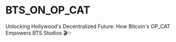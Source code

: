 # BTS_ON_OP_CAT
Unlocking Hollywood's Decentralized Future: How Bitcoin's OP_CAT Empowers BTS Studios 🎬✨
